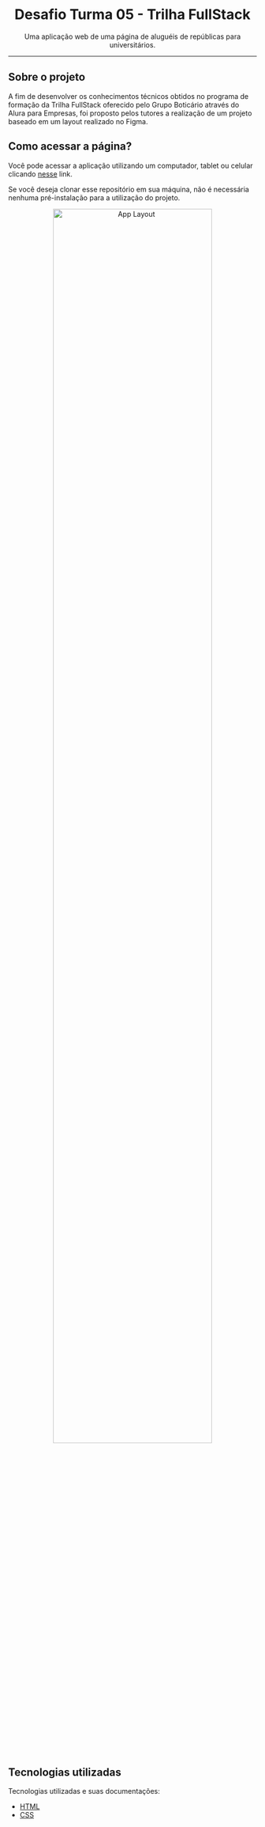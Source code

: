 <h1 align="center"> Desafio Turma 05 - Trilha FullStack </h1>

<p align="center">
  Uma aplicação web de uma página de aluguéis de repúblicas para universitários.
</p>

------

## Sobre o projeto

A fim de desenvolver os conhecimentos técnicos obtidos no programa de formação da Trilha FullStack oferecido pelo Grupo Boticário através do Alura para Empresas, foi proposto pelos tutores a realização de um projeto baseado em um layout realizado no Figma.

## Como acessar a página?

Você pode acessar a aplicação utilizando um computador, tablet ou celular clicando [nesse](https://boticario-turma05.vercel.app/) link.

Se você deseja clonar esse repositório em sua máquina, não é necessária nenhuma pré-instalação para a utilização do projeto.

<p align="center">
  <img alt="App Layout" src="" width="80%">
</p>

## Tecnologias utilizadas

Tecnologias utilizadas e suas documentações:

- [HTML](https://developer.mozilla.org/pt-BR/docs/Web/HTML)
- [CSS](https://developer.mozilla.org/pt-BR/docs/Web/CSS)